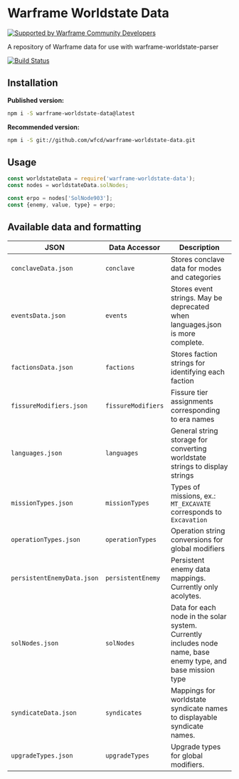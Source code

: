 # Warframe Worldstate Data

[![Supported by Warframe Community Developers](https://warframestat.us/wfcd.png)](https://github.com/WFCD "Supported by Warframe Community Developers")

A repository of Warframe data for use with warframe-worldstate-parser

[![Build Status](https://travis-ci.com/WFCD/warframe-worldstate-data.svg?branch=master)](https://travis-ci.com/WFCD/warframe-worldstate-data)

## Installation

**Published version:**
```bash
npm i -S warframe-worldstate-data@latest
```

**Recommended version:**
```bash
npm i -S git://github.com/wfcd/warframe-worldstate-data.git
```

## Usage

```javascript
const worldstateData = require('warframe-worldstate-data');
const nodes = worldstateData.solNodes;

const erpo = nodes['SolNode903'];
const {enemy, value, type} = erpo;
```

## Available data and formatting

JSON | Data Accessor | Description
--- |--- | ---
`conclaveData.json` | `conclave` | Stores conclave data for modes and categories
`eventsData.json` | `events` | Stores event strings. May be deprecated when languages.json is more complete.
`factionsData.json`|`factions`|Stores faction strings for identifying each faction
`fissureModifiers.json`|`fissureModifiers`|Fissure tier assignments corresponding to era names
`languages.json`|`languages`|General string storage for converting worldstate strings to display strings
`missionTypes.json`|`missionTypes`|Types of missions, ex.: `MT_EXCAVATE` corresponds to `Excavation`
`operationTypes.json`|`operationTypes`|Operation string conversions for global modifiers
`persistentEnemyData.json`|`persistentEnemy`|Persistent enemy data mappings. Currently only acolytes.
`solNodes.json`|`solNodes`|Data for each node in the solar system. Currently includes node name, base enemy type, and base mission type
`syndicateData.json`|`syndicates`|Mappings for worldstate syndicate names to displayable syndicate names.
`upgradeTypes.json`|`upgradeTypes`|Upgrade types for global modifiers.
